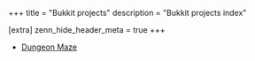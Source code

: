 +++
title = "Bukkit projects"
description = "Bukkit projects index"

[extra]
zenn_hide_header_meta = true
+++

- [Dungeon Maze](@/projects/bukkit/dungeon-maze.md)
